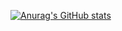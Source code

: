 [![Anurag's GitHub stats](https://github-readme-stats.vercel.app/api?username=mrCherry97&count_private=true&show_icons=true&theme=dark)](https://github.com/anuraghazra/github-readme-stats)

<!--
**mrCherry97/mrCherry97** is a ✨ _special_ ✨ repository because its `README.md` (this file) appears on your GitHub profile.

Here are some ideas to get you started:

- 🔭 I’m currently working on ...
- 🌱 I’m currently learning ...
- 👯 I’m looking to collaborate on ...
- 🤔 I’m looking for help with ...
- 💬 Ask me about ...
- 📫 How to reach me: ...
- 😄 Pronouns: ...
- ⚡ Fun fact: ...
-->
